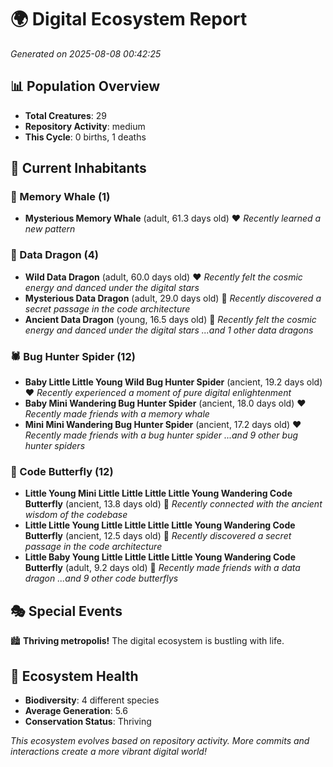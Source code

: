 # 🌍 Digital Ecosystem Report
*Generated on 2025-08-08 00:42:25*

## 📊 Population Overview
- **Total Creatures**: 29
- **Repository Activity**: medium
- **This Cycle**: 0 births, 1 deaths

## 👥 Current Inhabitants

### 🐋 Memory Whale (1)
- **Mysterious Memory Whale** (adult, 61.3 days old) ❤️
  *Recently learned a new pattern*

### 🐉 Data Dragon (4)
- **Wild Data Dragon** (adult, 60.0 days old) ❤️
  *Recently felt the cosmic energy and danced under the digital stars*
- **Mysterious Data Dragon** (adult, 29.0 days old) 💚
  *Recently discovered a secret passage in the code architecture*
- **Ancient Data Dragon** (young, 16.5 days old) 💚
  *Recently felt the cosmic energy and danced under the digital stars*
  *...and 1 other data dragons*

### 🕷️ Bug Hunter Spider (12)
- **Baby Little Little Young Wild Bug Hunter Spider** (ancient, 19.2 days old) ❤️
  *Recently experienced a moment of pure digital enlightenment*
- **Baby Mini Wandering Bug Hunter Spider** (ancient, 18.0 days old) ❤️
  *Recently made friends with a memory whale*
- **Mini Mini Wandering Bug Hunter Spider** (ancient, 17.2 days old) ❤️
  *Recently made friends with a bug hunter spider*
  *...and 9 other bug hunter spiders*

### 🦋 Code Butterfly (12)
- **Little Young Mini Little Little Little Little Young Wandering Code Butterfly** (ancient, 13.8 days old) 💛
  *Recently connected with the ancient wisdom of the codebase*
- **Little Little Young Little Little Little Little Young Wandering Code Butterfly** (ancient, 12.5 days old) 💛
  *Recently discovered a secret passage in the code architecture*
- **Little Baby Young Little Little Little Little Young Wandering Code Butterfly** (adult, 9.2 days old) 💛
  *Recently made friends with a data dragon*
  *...and 9 other code butterflys*

## 🎭 Special Events

🏙️ **Thriving metropolis!** The digital ecosystem is bustling with life.

## 🔬 Ecosystem Health
- **Biodiversity**: 4 different species
- **Average Generation**: 5.6
- **Conservation Status**: Thriving

*This ecosystem evolves based on repository activity. More commits and interactions create a more vibrant digital world!*
